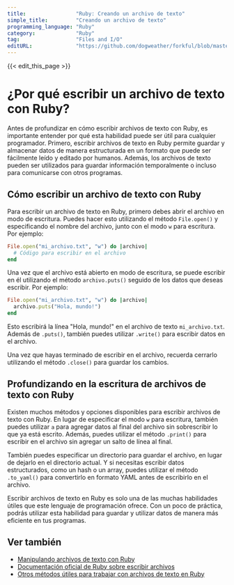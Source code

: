 ```yaml
---
title:                "Ruby: Creando un archivo de texto"
simple_title:         "Creando un archivo de texto"
programming_language: "Ruby"
category:             "Ruby"
tag:                  "Files and I/O"
editURL:              "https://github.com/dogweather/forkful/blob/master/content/es/ruby/writing-a-text-file.md"
---
```


{{< edit_this_page >}}

# ¿Por qué escribir un archivo de texto con Ruby?

Antes de profundizar en cómo escribir archivos de texto con Ruby, es importante entender por qué esta habilidad puede ser útil para cualquier programador. Primero, escribir archivos de texto en Ruby permite guardar y almacenar datos de manera estructurada en un formato que puede ser fácilmente leído y editado por humanos. Además, los archivos de texto pueden ser utilizados para guardar información temporalmente o incluso para comunicarse con otros programas.

## Cómo escribir un archivo de texto con Ruby

Para escribir un archivo de texto en Ruby, primero debes abrir el archivo en modo de escritura. Puedes hacer esto utilizando el método `File.open()` y especificando el nombre del archivo, junto con el modo `w` para escritura. Por ejemplo:

```Ruby
File.open("mi_archivo.txt", "w") do |archivo|
  # Código para escribir en el archivo
end
```

Una vez que el archivo está abierto en modo de escritura, se puede escribir en él utilizando el método `archivo.puts()` seguido de los datos que deseas escribir. Por ejemplo:

```Ruby
File.open("mi_archivo.txt", "w") do |archivo|
  archivo.puts("Hola, mundo!")
end
```

Esto escribirá la línea "Hola, mundo!" en el archivo de texto `mi_archivo.txt`. Además de `.puts()`, también puedes utilizar `.write()` para escribir datos en el archivo.

Una vez que hayas terminado de escribir en el archivo, recuerda cerrarlo utilizando el método `.close()` para guardar los cambios.

## Profundizando en la escritura de archivos de texto con Ruby

Existen muchos métodos y opciones disponibles para escribir archivos de texto con Ruby. En lugar de especificar el modo `w` para escritura, también puedes utilizar `a` para agregar datos al final del archivo sin sobrescribir lo que ya está escrito. Además, puedes utilizar el método `.print()` para escribir en el archivo sin agregar un salto de línea al final.

También puedes especificar un directorio para guardar el archivo, en lugar de dejarlo en el directorio actual. Y si necesitas escribir datos estructurados, como un hash o un array, puedes utilizar el método `.to_yaml()` para convertirlo en formato YAML antes de escribirlo en el archivo.

Escribir archivos de texto en Ruby es solo una de las muchas habilidades útiles que este lenguaje de programación ofrece. Con un poco de práctica, podrás utilizar esta habilidad para guardar y utilizar datos de manera más eficiente en tus programas.

## Ver también

- [Manipulando archivos de texto con Ruby](https://rubytapas.com/2012/09/25/ruby-daily-13-treating-files-as-strings/)
- [Documentación oficial de Ruby sobre escribir archivos](https://ruby-doc.org/core-2.7.1/File.html)
- [Otros métodos útiles para trabajar con archivos de texto en Ruby](https://www.geeksforgeeks.org/ruby-read-file/)